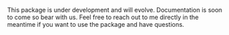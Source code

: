 This package is under development and will evolve.  Documentation is soon to come so bear with us.  Feel free to reach out to me directly in the meantime if you want to use the package and have questions.